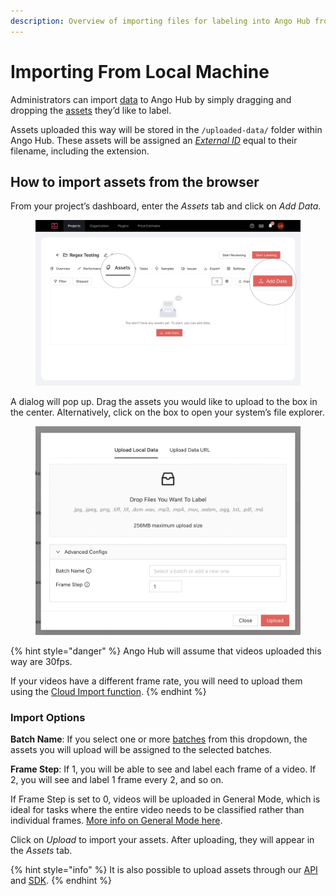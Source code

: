 ```yaml
---
description: Overview of importing files for labeling into Ango Hub from the local machine
---
```


# Importing From Local Machine

Administrators can import [data](../data-in-ango-hub/) to Ango Hub by simply dragging and dropping the [assets](../../core-concepts/assets.md) they’d like to label.

Assets uploaded this way will be stored in the `/uploaded-data/` folder within Ango Hub. These assets will be assigned an [_External ID_](../../core-concepts/assets.md#External-ID) equal to their filename, including the extension.

## How to import assets from the browser <a href="#how-to-import-assets-from-the-browser" id="how-to-import-assets-from-the-browser"></a>

From your project’s dashboard, enter the _Assets_ tab and click on _Add Data_.

<figure><img src="../../.gitbook/assets/Screenshot 2022-10-27 at 16.17.06.png" alt=""><figcaption></figcaption></figure>

A dialog will pop up. Drag the assets you would like to upload to the box in the center. Alternatively, click on the box to open your system’s file explorer.

<figure><img src="../../.gitbook/assets/image (47).png" alt=""><figcaption></figcaption></figure>

{% hint style="danger" %}
Ango Hub will assume that videos uploaded this way are 30fps.

If your videos have a different frame rate, you will need to upload them using the [Cloud Import function](asset-cloud-import.md#preparing-the-csv).
{% endhint %}

### Import Options

**Batch Name**: If you select one or more [batches](../../core-concepts/batches.md) from this dropdown, the assets you will upload will be assigned to the selected batches.

**Frame Step**: If 1, you will be able to see and label each frame of a video. If 2, you will see and label 1 frame every 2, and so on.

If Frame Step is set to 0, videos will be uploaded in General Mode, which is ideal for tasks where the entire video needs to be classified rather than individual frames. [More info on General Mode here](../../labeling/labeling-editor-interface/video-labeling-editor/labeling-videos-in-general-mode.md).

Click on _Upload_ to import your assets. After uploading, they will appear in the _Assets_ tab.

{% hint style="info" %}
It is also possible to upload assets through our [API](../../api/api-documentation.md) and [SDK](../../sdk/sdk-documentation.md).
{% endhint %}
